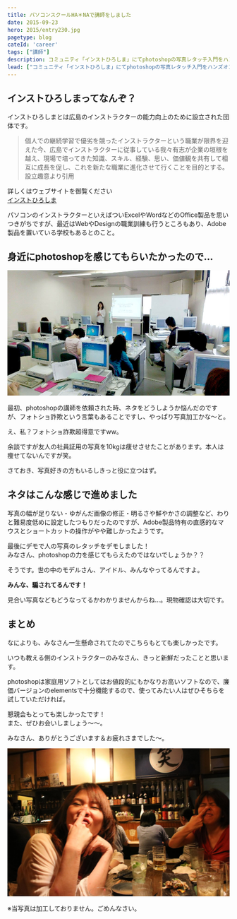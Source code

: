 ```yaml
---
title: パソコンスクールHA＊NAで講師をしました
date: 2015-09-23
hero: 2015/entry230.jpg
pagetype: blog
cateId: 'career'
tags: ["講師"]
description: コミュニティ「インストひろしま」にてphotoshopの写真レタッチ入門をハンズオン形式で行いました。その内容をまとめます。
lead: ["コミュニティ「インストひろしま」にてphotoshopの写真レタッチ入門をハンズオン形式で行いました。その内容をまとめます。"]
---
```

## インストひろしまってなんぞ？
インストひろしまとは広島のインストラクターの能力向上のために設立された団体です。

> 個人での継続学習で優劣を競ったインストラクターという職業が限界を迎えた今、広島でインストラクターに従事している我々有志が企業の垣根を越え、現場で培ってきた知識、スキル、経験、思い、価値観を共有して相互に成長を促し、これを新たな職業に進化させて行くことを目的とする。<br>
> 設立趣意より引用

詳しくはウェブサイトを御覧ください<br>
[インストひろしま](http://it-inst.com/)

パソコンのインストラクターといえばついExcelやWordなどのOffice製品を思いつきがちですが、最近はWebやDesignの職業訓練も行うところもあり、Adobe製品を置いている学校もあるとのこと。

## 身近にphotoshopを感じてもらいたかったので…
![勉強会の様子](./images/2015/entry230-1.jpg)

最初、photoshopの講師を依頼された時、ネタをどうしようか悩んだのですが、フォトショ詐欺という言葉もあることですし、やっぱり写真加工かな〜と。

え、私？フォトショ詐欺超得意ですww。

余談ですが友人の社員証用の写真を10kgは痩せさせたことがあります。本人は痩せてないんですが笑。


さておき、写真好きの方もいるしきっと役に立つはず。
## ネタはこんな感じで進めました
写真の幅が足りない・ゆがんだ画像の修正・明るさや鮮やかさの調整など、わりと難易度低めに設定したつもりだったのですが、Adobe製品特有の直感的なマウスとショートカットの操作がやや難しかったようです。

最後にデモで人の写真のレタッチをデモしました！<br>
みなさん、photoshopの力を感じてもらえたのではないでしょうか？？

そうです。世の中のモデルさん、アイドル、みんなやってるんですよ。

**みんな、騙されてるんです！**

見合い写真などもどうなってるかわかりませんからね…。現物確認は大切です。
## まとめ
なによりも、みなさん一生懸命されてたのでこちらもとても楽しかったです。

いつも教える側のインストラクターのみなさん、きっと新鮮だったことと思います。

photoshopは家庭用ソフトとしてはお値段的にもかなりお高いソフトなので、廉価バージョンのelementsで十分機能するので、使ってみたい人はぜひそちらを試していただければ。

懇親会もとっても楽しかったです！<br>
また、ぜひお会いしましょう〜〜。

みなさん、ありがとうございます＆お疲れさまでした〜。

![勉強会の様子](./images/2015/entry230-2.jpg)

※当写真は加工しておりません。ごめんなさい。
